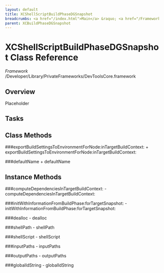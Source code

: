 ```yaml
---
layout: default
title: XCShellScriptBuildPhaseDGSnapshot
breadcrumbs: <a href="/index.html">Main</a> &raquo; <a href="/Frameworks.html">Framework</a> &raquo; <a href="/Frameworks/DevToolsCore.html">DevToolsCore</a> &raquo; XCShellScriptBuildPhaseDGSnapshot
parent: XCBuildPhaseDGSnapshot 
---
```

# XCShellScriptBuildPhaseDGSnapshot Class Reference

*Framework* /Developer/Library/PrivateFrameworks/DevToolsCore.framework

## Overview

Placeholder

## Tasks

## Class Methods

<a name="+exportBuildSettingsToEnvironmentForNode:inTargetBuildContext:"></a>
###exportBuildSettingsToEnvironmentForNode:inTargetBuildContext:
    + exportBuildSettingsToEnvironmentForNode:inTargetBuildContext:

<a name="+defaultName"></a>
###defaultName
    + defaultName

## Instance Methods

<a name="-computeDependenciesInTargetBuildContext:"></a>
###computeDependenciesInTargetBuildContext:
    - computeDependenciesInTargetBuildContext:

<a name="-initWithInformationFromBuildPhase:forTargetSnapshot:"></a>
###initWithInformationFromBuildPhase:forTargetSnapshot:
    - initWithInformationFromBuildPhase:forTargetSnapshot:

<a name="-dealloc"></a>
###dealloc
    - dealloc

<a name="-shellPath"></a>
###shellPath
    - shellPath

<a name="-shellScript"></a>
###shellScript
    - shellScript

<a name="-inputPaths"></a>
###inputPaths
    - inputPaths

<a name="-outputPaths"></a>
###outputPaths
    - outputPaths

<a name="-globalIdString"></a>
###globalIdString
    - globalIdString

